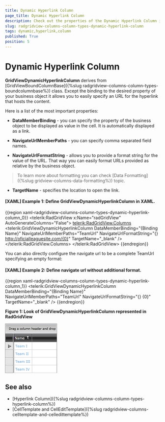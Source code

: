 ```yaml
---
title: Dynamic Hyperlink Column
page_title: Dynamic Hyperlink Column
description: Check out the properties of the Dynamic Hyperlink Column in Telerik's {{ site.framework_name }} DataGrid and see how you can specify a URL for the hyperlink that hosts the content.
slug: radgridview-columns-column-types-dynamic-hyperlink-column
tags: dynamic,hyperlink,column
published: True
position: 5
---
```


# Dynamic Hyperlink Column

__GridViewDynamicHyperlinkColumn__ derives from [GridViewBoundColumnBase]({%slug radgridview-columns-column-types-boundcolumnbase%}) class. Except the binding to the desired property of your business object it allows you to easily specify an URL for the hyperlink that hosts the content.

Here is a list of the most important properties:

* __DataMemberBinding__ - you can specify the property of the business object to be displayed as value in the cell. It is automatically displayed as a link.

* __NavigateUrlMemberPaths__ - you can specify comma separated field names.

* __NavigateUrlFormatString__ - allows you to provide a format string for the value of the URL. That way you can easily format URLs provided as relative by the business object. 
 
>To learn more about formatting you can check [Data Formatting]({%slug gridview-columns-data-formatting%}) topic. 

* __TargetName__ - specifies the location to open the link.

#### __[XAML] Example 1: Define GridViewDynamicHyperlinkColumn in XAML.__
{{region xaml-radgridview-columns-column-types-dynamic-hyperlink-column_0}}
	<telerik:RadGridView x:Name="radGridView"
	                 AutoGenerateColumns="False">
	    <telerik:RadGridView.Columns>
	        <telerik:GridViewDynamicHyperlinkColumn DataMemberBinding="{Binding Name}"
	                         NavigateUrlMemberPaths="TeamUrl"
	                         NavigateUrlFormatString="{} http://oficialleaguesite.com/{0}"
	                         TargetName="_blank" />
	    </telerik:RadGridView.Columns>
	</telerik:RadGridView>
{{endregion}}

You can also directly configure the navigate url to be a complete TeamUrl specifying an empty format:

#### __[XAML] Example 2: Define navigate url without additional format.__
{{region xaml-radgridview-columns-column-types-dynamic-hyperlink-column_1}}
	<telerik:GridViewDynamicHyperlinkColumn 
	 DataMemberBinding="{Binding Name}"
	 NavigateUrlMemberPaths="TeamUrl"
	 NavigateUrlFormatString="{} {0}"
	 TargetName="_blank" />
{{endregion}}  

__Figure 1: Look of GridViewDynamicHyperlinkColumn represented in RadGridView__ 

![Dynamic Hyperlink Column in RadGridView - Telerik's {{ site.framework_name }} DataGrid](images/RadGridView_ColumnTypes_9.png)

## See also
* [Hyperlink Column]({%slug radgridview-columns-column-types-hyperlink-column%})
* [CellTemplate and CellEditTemplate]({%slug radgridview-columns-celltemplate-and-celledittemplate%})
